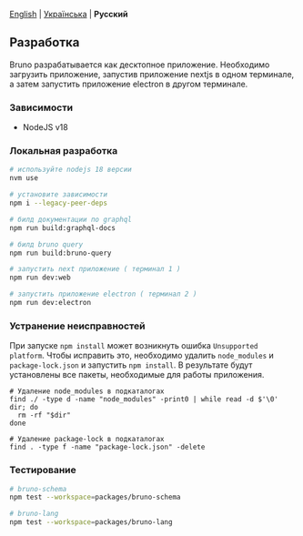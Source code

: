[English](/docs/development.md) | [Українська](/docs/development_ua.md) | **Русский**

## Разработка

Bruno разрабатывается как десктопное приложение. Необходимо загрузить приложение, запустив приложение nextjs в одном терминале, а затем запустить приложение electron в другом терминале.

### Зависимости

- NodeJS v18

### Локальная разработка

```bash
# используйте nodejs 18 версии
nvm use

# установите зависимости
npm i --legacy-peer-deps

# билд документации по graphql
npm run build:graphql-docs

# билд bruno query
npm run build:bruno-query

# запустить next приложение ( терминал 1 )
npm run dev:web

# запустить приложение electron ( терминал 2 )
npm run dev:electron
```

### Устранение неисправностей

При запуске `npm install` может возникнуть ошибка `Unsupported platform`. Чтобы исправить это, необходимо удалить `node_modules` и `package-lock.json` и запустить `npm install`. В результате будут установлены все пакеты, необходимые для работы приложения.

```shell
# Удаление node_modules в подкаталогах
find ./ -type d -name "node_modules" -print0 | while read -d $'\0' dir; do
  rm -rf "$dir"
done

# Удаление package-lock в подкаталогах
find . -type f -name "package-lock.json" -delete
```

### Тестирование

```bash
# bruno-schema
npm test --workspace=packages/bruno-schema

# bruno-lang
npm test --workspace=packages/bruno-lang
```
